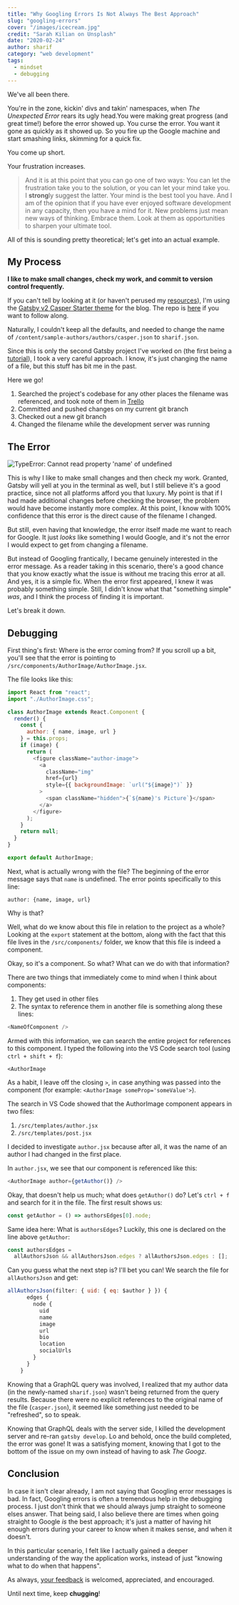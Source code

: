 ```yaml
---
title: "Why Googling Errors Is Not Always The Best Approach"
slug: "googling-errors"
cover: "/images/icecream.jpg"
credit: "Sarah Kilian on Unsplash"
date: "2020-02-24"
author: sharif
category: "web development"
tags:
  - mindset
  - debugging
---
```


We've all been there.

You're in the zone, kickin' divs and takin' namespaces, when _The Unexpected Error_ rears its ugly head.You were making great progress (and great time!) before the error showed up. You curse the error. You want it gone as quickly as it showed up. So you fire up the Google machine and start smashing links, skimming for a quick fix.

<!-- end -->

You come up short.

Your frustration increases.

> And it is at this point that you can go one of two ways: You can let the frustration take you
> to the solution, or you can let your mind take you.
> I **strong**ly suggest the latter. Your mind is the best tool you have.
> And I am of the opinion that if you have ever enjoyed software development in any capacity, then you have a mind for it.
> New problems just mean new ways of thinking. Embrace them. Look at them as opportunities to sharpen your ultimate tool.

All of this is sounding pretty theoretical; let's get into an actual example.

## My Process

**I like to make small changes, check my work, and commit to version control frequently.**

If you can't tell by looking at it (or haven't perused my <a target='_blank' href="/resources">resources</a>), I'm using the [Gatsby v2 Casper Starter theme](https://gatsby-starter-v2-casper.netlify.com/) for the blog. The repo is [here](https://github.com/haysclark/gatsby-starter-casper) if you want to follow along.

Naturally, I couldn't keep all the defaults, and needed to change the name of `/content/sample-authors/authors/casper.json` to `sharif.json`.

Since this is only the second Gatsby project I've worked on (the first being a [tutorial](https://www.leveluptutorials.com/tutorials/pro-gatsby-2)), I took a very careful approach. I know, it's just changing the name of a file, but this stuff has bit me in the past.

Here we go!

1. Searched the project's codebase for any other places the filename was referenced, and took note of them in [Trello](https://trello.com/)
2. Committed and pushed changes on my current git branch
3. Checked out a new git branch
4. Changed the filename while the development server was running

## The Error

![TypeError: Cannot read property 'name' of undefined](./the-error.PNG)

This is why I like to make small changes and then check my work. Granted, Gatsby will yell at you in the terminal as well, but I still believe it's a good practice, since not all platforms afford you that luxury. My point is that if I had made additional changes before checking the browser, the problem would have become instantly more complex. At this point, I know with 100% confidence that this error is the direct cause of the filename I changed.

But still, even having that knowledge, the error itself made me want to reach for Google. It just _looks_ like something I would Google, and it's not the error I would expect to get from changing a filename.

But instead of Googling frantically, I became genuinely interested in the error message. As a reader taking in this scenario, there's a good chance that you know exactly what the issue is without me tracing this error at all. And yes, it is a simple fix. When the error first appeared, I knew it was probably something simple. Still, I didn't know what that "something simple" _was_, and I think the process of finding it is important.

Let's break it down.

## Debugging

First thing's first: Where is the error coming from? If you scroll up a bit, you'll see that the error is pointing to `/src/components/AuthorImage/AuthorImage.jsx`.

The file looks like this:

```js
import React from "react";
import "./AuthorImage.css";

class AuthorImage extends React.Component {
  render() {
    const {
      author: { name, image, url }
    } = this.props;
    if (image) {
      return (
        <figure className="author-image">
          <a
            className="img"
            href={url}
            style={{ backgroundImage: `url("${image}")` }}
          >
            <span className="hidden">{`${name}'s Picture`}</span>
          </a>
        </figure>
      );
    }
    return null;
  }
}

export default AuthorImage;
```

Next, what is actually wrong with the file? The beginning of the error message says that `name` is undefined. The error points specifically to this line:

```
author: {name, image, url}
```

Why is that?

Well, what do we know about this file in relation to the project as a whole? Looking at the `export` statement at the bottom, along with the fact that this file lives in the `/src/components/` folder, we know that this file is indeed a component.

Okay, so it's a component. So what? What can we do with that information?

There are two things that immediately come to mind when I think about components:

1. They get used in other files
2. The syntax to reference them in another file is something along these lines:

```js
<NameOfComponent />
```

Armed with this information, we can search the entire project for references to this component. I typed the following into the VS Code search tool (using `ctrl + shift + f`):

`<AuthorImage`

As a habit, I leave off the closing `>`, in case anything was passed into the component (for example: `<AuthorImage someProp='someValue'>`).

The search in VS Code showed that the AuthorImage component appears in two files:

1. `/src/templates/author.jsx`
2. `/src/templates/post.jsx`

I decided to investigate `author.jsx` because after all, it was the name of an author I had changed in the first place.

In `author.jsx`, we see that our component is referenced like this:

```js
<AuthorImage author={getAuthor()} />
```

Okay, that doesn't help us much; what does `getAuthor()` do? Let's `ctrl + f` and search for it in the file. The first result shows us:

```js
const getAuthor = () => authorsEdges[0].node;
```

Same idea here: What is `authorsEdges`? Luckily, this one is declared on the line above `getAuthor`:

```js
const authorsEdges =
  allAuthorsJson && allAuthorsJson.edges ? allAuthorsJson.edges : [];
```

Can you guess what the next step is? I'll bet you can! We search the file for `allAuthorsJson` and get:

```js
allAuthorsJson(filter: { uid: { eq: $author } }) {
      edges {
        node {
          uid
          name
          image
          url
          bio
          location
          socialUrls
        }
      }
    }
```

Knowing that a GraphQL query was involved, I realized that my author data (in the newly-named `sharif.json`) wasn't being returned from the query results. Because there were no explicit references to the original name of the file (`casper.json`), it seemed like something just needed to be "refreshed", so to speak.

Knowing that GraphQL deals with the server side, I killed the development server and re-ran `gatsby develop`. Lo and behold, once the build completed, the error was gone! It was a satisfying moment, knowing that I got to the bottom of the issue on my own instead of having to ask _The Googz_.

## Conclusion

In case it isn't clear already, I am not saying that Googling error messages is bad. In fact, Googling errors is often a tremendous help in the debugging process. I just don't think that we should always jump straight to someone elses answer. That being said, I also believe there are times when going straight to Google _is_ the best approach; it's just a matter of having hit enough errors during your career to know when it makes sense, and when it doesn't.

In this particular scenario, I felt like I actually gained a deeper understanding of the way the application works, instead of just "knowing what to do when that happens".

As always, [your feedback](mailto:whistle@theengine.tech) is welcomed, appreciated, and encouraged.

Until next time, keep **chugging**!
